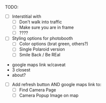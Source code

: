 TODO:
- [ ] Interstitial with 
    - [ ] Don't walk into traffic
    - [ ] Make sure you are in frame
    - [ ] ????
- [ ] Styling options for photobooth
    - [ ] Color options (brat green, others?)
    - [ ] Single Polaroid version
    - [ ] Smile Back / Be REal
- google maps link w/caveat
- 3 closest
- about?
- [ ] Add refresh button AND google maps link to:
    - [ ] Find Camera Page
    - [ ] Camera Popup Image on map
